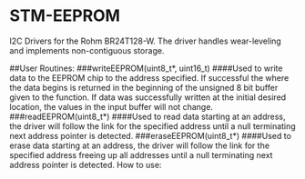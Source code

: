 # STM-EEPROM

I2C Drivers for the Rohm BR24T128-W. The driver handles wear-leveling and implements non-contiguous storage.

##User Routines:
  ###writeEEPROM(uint8_t*, uint16_t)
    ####Used to write data to the EEPROM chip to the address specified. If successful the where the data begins is returned in the beginning of the unsigned 8 bit buffer given to the function. If data was successfully written at the initial desired location, the values in the input buffer will not change.
  ###readEEPROM(uint8_t*)
    ####Used to read data starting at an address, the driver will follow the link for the specified address until a null terminating next address pointer is detected.
  ###eraseEEPROM(uint8_t*)
    ####Used to erase data starting at an address, the driver will follow the link for the specified address freeing up all addresses until a null terminating next address pointer is     detected.
How to use:
  
